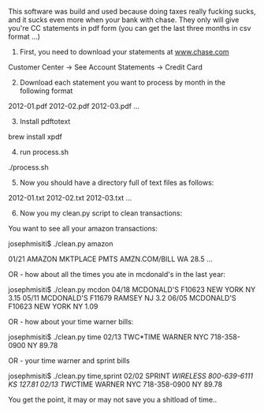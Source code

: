 
This software was build and used because doing taxes really fucking sucks, and it sucks even more
when your bank with chase. They only will give you're CC statements in pdf form (you can get the last
three months in csv format ...)

1. First, you need to download your statements at www.chase.com

Customer Center -> See Account Statements -> Credit Card

2. Download each statement you want to process by month in the following format

2012-01.pdf
2012-02.pdf
2012-03.pdf
...

3. Install pdftotext

brew install xpdf

4. run process.sh

./process.sh

5. Now you should have a directory full of text files as follows:

2012-01.txt
2012-02.txt
2012-03.txt
...

6. Now you my clean.py script to clean transactions:

You want to see all your amazon transactions:

josephmisiti$ ./clean.py amazon

01/21 AMAZON MKTPLACE PMTS AMZN.COM/BILL WA 28.5
...

OR - how about all the times you ate in mcdonald's in the last year:

josephmisiti$ ./clean.py mcdon
04/18 MCDONALD'S F10623 NEW YORK NY 3.15
05/11 MCDONALD'S F11679 RAMSEY NJ 3.2
06/05 MCDONALD'S F10623 NEW YORK NY 1.09

OR - how about your time warner bills:

josephmisiti$ ./clean.py time
02/13 TWC*TIME WARNER NYC 718-358-0900 NY 89.78

OR - your time warner and sprint bills

josephmisiti$ ./clean.py time,sprint
02/02 SPRINT *WIRELESS 800-639-6111 KS 127.81
02/13 TWC*TIME WARNER NYC 718-358-0900 NY 89.78

You get the point, it may or may not save you a shitload of time..

